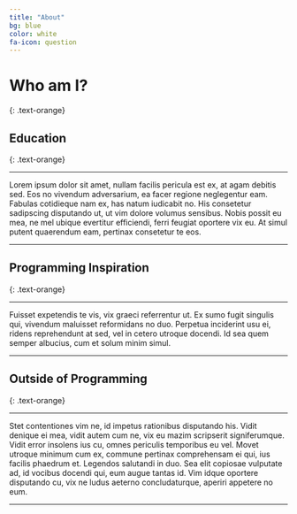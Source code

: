 ```yaml
---
title: "About"
bg: blue
color: white
fa-icon: question
---
```


# Who am I?
{: .text-orange}

## Education
{: .text-orange}

-----------------------------
Lorem ipsum dolor sit amet, nullam facilis pericula est ex, at agam debitis sed. Eos no vivendum adversarium, ea facer regione neglegentur eam. Fabulas cotidieque nam ex, has natum iudicabit no. His consetetur sadipscing disputando ut, ut vim dolore volumus sensibus. Nobis possit eu mea, ne mel ubique evertitur efficiendi, ferri feugiat oportere vix eu. At simul putent quaerendum eam, pertinax consetetur te eos.

-----------------------------


## Programming Inspiration
{: .text-orange}

-----------------------------
Fuisset expetendis te vis, vix graeci referrentur ut. Ex sumo fugit singulis qui, vivendum maluisset reformidans no duo. Perpetua inciderint usu ei, ridens reprehendunt at sed, vel in cetero utroque docendi. Id sea quem semper albucius, cum et solum minim simul.

-----------------------------


## Outside of Programming
{: .text-orange}

-----------------------------
Stet contentiones vim ne, id impetus rationibus disputando his. Vidit denique ei mea, vidit autem cum ne, vix eu mazim scripserit signiferumque. Vidit error insolens ius cu, omnes periculis temporibus eu vel. Movet utroque minimum cum ex, commune pertinax comprehensam ei qui, ius facilis phaedrum et. Legendos salutandi in duo. Sea elit copiosae vulputate ad, id vocibus docendi qui, eum augue tantas id. Vim idque oportere disputando cu, vix ne ludus aeterno concludaturque, aperiri appetere no eum.

-----------------------------
